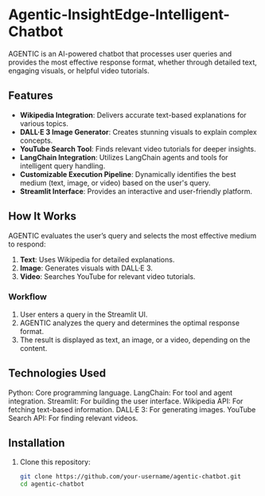 # Agentic-InsightEdge-Intelligent-Chatbot

AGENTIC is an AI-powered chatbot that processes user queries and provides the most effective response format, whether through detailed text, engaging visuals, or helpful video tutorials.  

## Features  

- **Wikipedia Integration**: Delivers accurate text-based explanations for various topics.  
- **DALL·E 3 Image Generator**: Creates stunning visuals to explain complex concepts.  
- **YouTube Search Tool**: Finds relevant video tutorials for deeper insights.  
- **LangChain Integration**: Utilizes LangChain agents and tools for intelligent query handling.  
- **Customizable Execution Pipeline**: Dynamically identifies the best medium (text, image, or video) based on the user's query.  
- **Streamlit Interface**: Provides an interactive and user-friendly platform.  

## How It Works  

AGENTIC evaluates the user’s query and selects the most effective medium to respond:  

1. **Text**: Uses Wikipedia for detailed explanations.  
2. **Image**: Generates visuals with DALL·E 3.  
3. **Video**: Searches YouTube for relevant video tutorials.  

### Workflow  

1. User enters a query in the Streamlit UI.  
2. AGENTIC analyzes the query and determines the optimal response format.  
3. The result is displayed as text, an image, or a video, depending on the content.

## Technologies Used
Python: Core programming language.
LangChain: For tool and agent integration.
Streamlit: For building the user interface.
Wikipedia API: For fetching text-based information.
DALL·E 3: For generating images.
YouTube Search API: For finding relevant videos.

## Installation  

1. Clone this repository:  
   ```bash
   git clone https://github.com/your-username/agentic-chatbot.git
   cd agentic-chatbot
